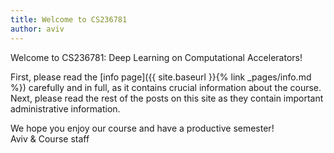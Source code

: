 ```yaml
---
title: Welcome to CS236781
author: aviv
---
```


Welcome to CS236781: Deep Learning on Computational Accelerators!

First, please read the [info page]({{ site.baseurl }}{% link _pages/info.md %})
carefully and in full, as it contains crucial information about the course.
Next, please read the rest of the posts on this site as they contain important
administrative information.

We hope you enjoy our course and have a productive semester!<br>
Aviv & Course staff

